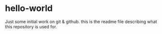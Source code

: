 # hello-world
Just some initial work on git &amp; github.
this is the readme file describing what this repository is used for.
